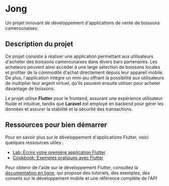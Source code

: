 # Jong

Un projet innovant de développement d'applications de vente de boissons camerounaises.

## Description du projet

Ce projet consiste à réaliser une application permettant aux utilisateurs d'acheter des boissons camerounaises dans divers bars partenaires. Les acheteurs peuvent ainsi accéder à une large sélection de boissons locales et profiter de la commodité d'achat directement depuis leur appareil mobile. De plus, l'application intègre un mini-jeu offrant la possibilité aux utilisateurs de multiplier leur argent virtuel, qu'ils peuvent ensuite utiliser pour acheter davantage de boissons.

Le projet utilise **Flutter** pour le frontend, assurant une expérience utilisateur fluide et intuitive, tandis que **Laravel** est employé en backend pour gérer les données et assurer la stabilité et la sécurité des transactions.

## Ressources pour bien démarrer

Pour en savoir plus sur le développement d'applications Flutter, voici quelques ressources utiles :

- [Lab: Écrire votre première application Flutter](https://docs.flutter.dev/get-started/codelab)
- [Cookbook: Exemples pratiques avec Flutter](https://docs.flutter.dev/cookbook)

Pour obtenir de l'aide sur le développement Flutter, consultez la [documentation en ligne](https://docs.flutter.dev/), qui propose des tutoriels, des exemples, des conseils sur le développement mobile et une référence complète de l'API